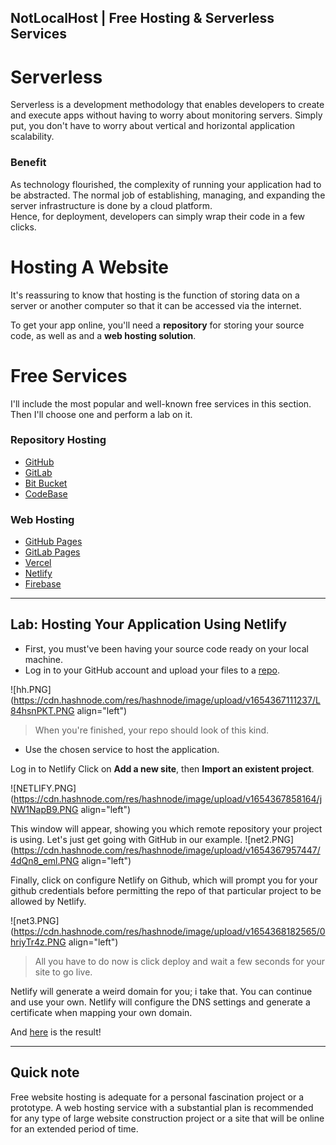 ## NotLocalHost  | Free Hosting & Serverless  Services

# Serverless
Serverless is a development methodology that enables developers to create and execute apps without having to worry about monitoring servers. Simply put, you don't have to worry about vertical and horizontal application scalability. <br>

### Benefit
As technology flourished, the complexity of running your application had to be abstracted. The normal job of establishing, managing, and expanding the server infrastructure is done by a cloud platform. <br>
Hence, for deployment, developers can simply wrap their code in a few clicks.


# Hosting A Website
It's reassuring to know that hosting is the function of storing data on a server or another computer so that it can be accessed via the internet.

To get your app online, you'll need a **repository** for storing your source code, as well as and a **web hosting solution**.

# Free Services
I'll include the most popular and well-known free services in this section. Then I'll choose one and perform a lab on it.

### Repository Hosting
- [GitHub](https://github.com)
- [GitLab](https://about.gitlab.com)
- [Bit Bucket](https://bitbucket.org)
- [CodeBase](https://www.codebase.com)


### Web Hosting
- [GitHub Pages](https://docs.github.com/en/pages/getting-started-with-github-pages/about-github-pages)
- [GitLab Pages](https://docs.gitlab.com/ee/user/project/pages/)
- [Vercel](https://vercel.com)
- [Netlify](https://www.netlify.com)
- [Firebase](https://firebase.google.com)
---

## Lab: Hosting Your Application Using Netlify

- First, you must've been having your source code ready on your local machine.
-  Log in to your GitHub account and upload your files to a [repo](https://docs.github.com/en/get-started/quickstart/create-a-repo).

![hh.PNG](https://cdn.hashnode.com/res/hashnode/image/upload/v1654367111237/L84hsnPKT.PNG align="left")
> When you're finished, your repo should look of this kind.

- Use the chosen service to host the application.

Log in to Netlify Click on **Add a new site**, then **Import an existent project**.

![NETLIFY.PNG](https://cdn.hashnode.com/res/hashnode/image/upload/v1654367858164/jNW1NapB9.PNG align="left")


This window will appear, showing you which remote repository your project is using. Let's just get going with GitHub in our example.
![net2.PNG](https://cdn.hashnode.com/res/hashnode/image/upload/v1654367957447/4dQn8_eml.PNG align="left")


Finally, click on configure Netlify on Github, which will prompt you for your github credentials before permitting the repo of that particular project to be allowed by Netlify.

![net3.PNG](https://cdn.hashnode.com/res/hashnode/image/upload/v1654368182565/0hriyTr4z.PNG align="left")

> All you have to do now is click deploy and wait a few seconds for your site to go live.

Netlify will generate a weird domain for you; i take that.
You can continue and use your own. Netlify will configure the DNS settings and generate a certificate when mapping your own domain.


And [here](https://graceful-buttercream-c8bcd8.netlify.app) is the result!

---

## Quick note
Free website hosting is adequate for a personal fascination project or a prototype. A web hosting service with a substantial plan is recommended for any type of large website construction project or a site that will be online for an extended period of time.


